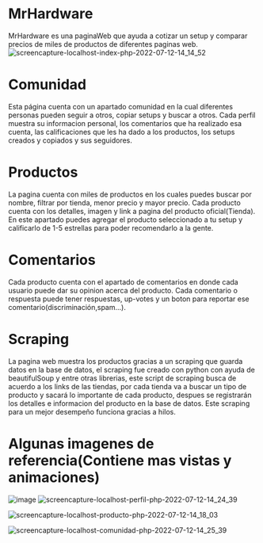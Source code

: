 # MrHardware 

MrHardware es una paginaWeb que ayuda a cotizar un setup y comparar precios de miles de productos de diferentes paginas web.
![screencapture-localhost-index-php-2022-07-12-14_14_52](https://user-images.githubusercontent.com/76752359/178565405-69108034-3bf9-49e8-8f5d-9d039afa6487.png)

# Comunidad
Esta página cuenta con un apartado comunidad en la cual diferentes personas pueden seguir a otros, copiar setups y buscar a otros. Cada perfil muestra su informacion personal,
los comentarios que ha realizado esa cuenta, las calificaciones que les ha dado a los productos, los setups creados y copiados y sus seguidores.

# Productos

La pagina cuenta con miles de productos en los cuales puedes buscar por nombre, filtrar por tienda, menor precio y mayor precio. Cada producto cuenta con los detalles,
imagen y link a pagina del producto oficial(Tienda). En este apartado puedes agregar el producto seleccionado a tu setup y calificarlo de 1-5 estrellas para poder recomendarlo
a la gente.

# Comentarios

Cada producto cuenta con el apartado de comentarios en donde cada usuario puede dar su opinion acerca del producto. Cada comentario o respuesta puede tener respuestas, 
up-votes y un boton para reportar ese comentario(discriminación,spam...).

# Scraping

La pagina web muestra los productos gracias a un scraping que guarda datos en la base de datos, el scraping fue creado con python con ayuda de beautifulSoup y entre otras librerias,
este script de scraping busca de acuerdo a los links de las tiendas, por cada tienda va a buscar un tipo de producto y sacará lo importante de cada producto, despues se registrarán
los detalles e informacion del producto en la base de datos. Este scraping para un mejor desempeño funciona gracias a hilos.

# Algunas imagenes de referencia(Contiene mas vistas y animaciones)
![image](https://user-images.githubusercontent.com/76752359/178567562-466dcec3-9d52-4c66-8216-8f0b8a38bc20.png)
![screencapture-localhost-perfil-php-2022-07-12-14_24_39](https://user-images.githubusercontent.com/76752359/178567129-7c277432-8ba0-474d-8f2c-b0b1637692ef.png)

![screencapture-localhost-producto-php-2022-07-12-14_18_03](https://user-images.githubusercontent.com/76752359/178566086-fe58756f-147a-4400-867e-943b7233c13f.png)

![screencapture-localhost-comunidad-php-2022-07-12-14_25_39](https://user-images.githubusercontent.com/76752359/178567307-0ba606c8-5373-425f-91b2-edc4304059e7.png)
